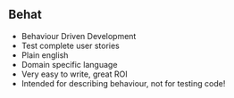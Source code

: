 ## Behat

* Behaviour Driven Development
* Test complete user stories
* Plain english
* Domain specific language
* Very easy to write, great ROI
* Intended for describing behaviour, not for testing code!
